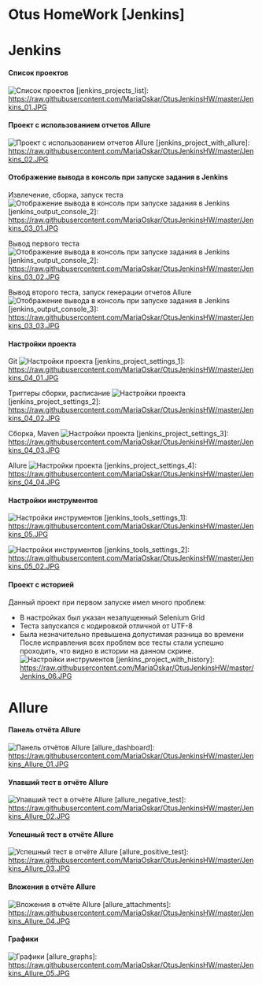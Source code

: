 # Otus HomeWork [Jenkins]


Jenkins
=======

#### Список проектов

![Список проектов](https://raw.githubusercontent.com/MariaOskar/OtusJenkinsHW/master/Jenkins_01.JPG)
[jenkins_projects_list]: https://raw.githubusercontent.com/MariaOskar/OtusJenkinsHW/master/Jenkins_01.JPG


#### Проект с использованием отчетов Allure

![Проект с использованием отчетов Allure](https://raw.githubusercontent.com/MariaOskar/OtusJenkinsHW/master/Jenkins_02.JPG)
[jenkins_project_with_allure]: https://raw.githubusercontent.com/MariaOskar/OtusJenkinsHW/master/Jenkins_02.JPG


#### Отображение вывода в консоль при запуске задания в Jenkins

Извлечение, сборка, запуск теста
![Отображение вывода в консоль при запуске задания в Jenkins](https://raw.githubusercontent.com/MariaOskar/OtusJenkinsHW/master/Jenkins_03_01.JPG)
[jenkins_output_console_2]: https://raw.githubusercontent.com/MariaOskar/OtusJenkinsHW/master/Jenkins_03_01.JPG

Вывод первого теста
![Отображение вывода в консоль при запуске задания в Jenkins](https://raw.githubusercontent.com/MariaOskar/OtusJenkinsHW/master/Jenkins_03_02.JPG)
[jenkins_output_console_2]: https://raw.githubusercontent.com/MariaOskar/OtusJenkinsHW/master/Jenkins_03_02.JPG

Вывод второго теста, запуск генерации отчетов Allure
![Отображение вывода в консоль при запуске задания в Jenkins](https://raw.githubusercontent.com/MariaOskar/OtusJenkinsHW/master/Jenkins_03_03.JPG)
[jenkins_output_console_3]: https://raw.githubusercontent.com/MariaOskar/OtusJenkinsHW/master/Jenkins_03_03.JPG



#### Настройки проекта

Git
![Настройки проекта](https://raw.githubusercontent.com/MariaOskar/OtusJenkinsHW/master/Jenkins_04_01.JPG)
[jenkins_project_settings_1]: https://raw.githubusercontent.com/MariaOskar/OtusJenkinsHW/master/Jenkins_04_01.JPG

Триггеры сборки, расписание
![Настройки проекта](https://raw.githubusercontent.com/MariaOskar/OtusJenkinsHW/master/Jenkins_04_02.JPG)
[jenkins_project_settings_2]: https://raw.githubusercontent.com/MariaOskar/OtusJenkinsHW/master/Jenkins_04_02.JPG

Сборка, Maven
![Настройки проекта](https://raw.githubusercontent.com/MariaOskar/OtusJenkinsHW/master/Jenkins_04_03.JPG)
[jenkins_project_settings_3]: https://raw.githubusercontent.com/MariaOskar/OtusJenkinsHW/master/Jenkins_04_03.JPG

Allure
![Настройки проекта](https://raw.githubusercontent.com/MariaOskar/OtusJenkinsHW/master/Jenkins_04_04.JPG)
[jenkins_project_settings_4]: https://raw.githubusercontent.com/MariaOskar/OtusJenkinsHW/master/Jenkins_04_04.JPG


#### Настройки инструментов
![Настройки инструментов](https://raw.githubusercontent.com/MariaOskar/OtusJenkinsHW/master/Jenkins_05.JPG)
[jenkins_tools_settings_1]: https://raw.githubusercontent.com/MariaOskar/OtusJenkinsHW/master/Jenkins_05.JPG

![Настройки инструментов](https://raw.githubusercontent.com/MariaOskar/OtusJenkinsHW/master/Jenkins_05_02.JPG)
[jenkins_tools_settings_2]: https://raw.githubusercontent.com/MariaOskar/OtusJenkinsHW/master/Jenkins_05_02.JPG

#### Проект с историей

Данный проект при первом запуске имел много проблем:
* В настройках был указан незапущенный Selenium Grid
* Теста запускался c кодировкой отличной от UTF-8
* Была незначительно превышена допустимая разница во времени
После исправления всех проблем все тесты стали успешно проходить, что видно в истории на данном скрине.
![Настройки инструментов](https://raw.githubusercontent.com/MariaOskar/OtusJenkinsHW/master/Jenkins_06.JPG)
[jenkins_project_with_history]: https://raw.githubusercontent.com/MariaOskar/OtusJenkinsHW/master/Jenkins_06.JPG


Allure
======

#### Панель отчёта Allure
![Панель отчётов Allure](https://raw.githubusercontent.com/MariaOskar/OtusJenkinsHW/master/Jenkins_Allure_01.JPG)
[allure_dashboard]: https://raw.githubusercontent.com/MariaOskar/OtusJenkinsHW/master/Jenkins_Allure_01.JPG


#### Упавший тест в отчёте Allure

![Упавший тест в отчёте Allure](https://raw.githubusercontent.com/MariaOskar/OtusJenkinsHW/master/Jenkins_Allure_02.JPG)
[allure_negative_test]: https://raw.githubusercontent.com/MariaOskar/OtusJenkinsHW/master/Jenkins_Allure_02.JPG


#### Успешный тест в отчёте Allure

![Успешный тест в отчёте Allure](https://raw.githubusercontent.com/MariaOskar/OtusJenkinsHW/master/Jenkins_Allure_03.JPG)
[allure_positive_test]: https://raw.githubusercontent.com/MariaOskar/OtusJenkinsHW/master/Jenkins_Allure_03.JPG


#### Вложения в отчёте Allure

![Вложения в отчёте Allure](https://raw.githubusercontent.com/MariaOskar/OtusJenkinsHW/master/Jenkins_Allure_04.JPG)
[allure_attachments]: https://raw.githubusercontent.com/MariaOskar/OtusJenkinsHW/master/Jenkins_Allure_04.JPG


#### Графики

![Графики](https://raw.githubusercontent.com/MariaOskar/OtusJenkinsHW/master/Jenkins_Allure_05.JPG)
[allure_graphs]: https://raw.githubusercontent.com/MariaOskar/OtusJenkinsHW/master/Jenkins_Allure_05.JPG
